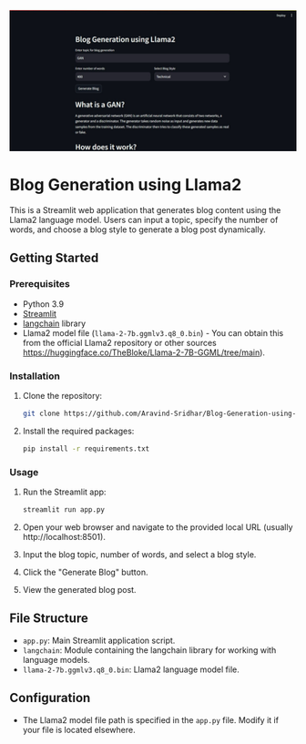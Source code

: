![Running app](https://github.com/Aravind-Sridhar/Blog-Generation-using-Llama-2/blob/e639c6091dc06e2d5d5ccb11ea58c8a8ea80cb71/Blog%20Generation%20using%20Llama-2.jpeg)

# Blog Generation using Llama2

This is a Streamlit web application that generates blog content using the Llama2 language model. Users can input a topic, specify the number of words, and choose a blog style to generate a blog post dynamically.

## Getting Started

### Prerequisites

- Python 3.9
- [Streamlit](https://streamlit.io/)
- [langchain](https://github.com/LanguageResearchInc/langchain) library
- Llama2 model file (`llama-2-7b.ggmlv3.q8_0.bin`) - You can obtain this from the official Llama2 repository or other sources https://huggingface.co/TheBloke/Llama-2-7B-GGML/tree/main).

### Installation

1. Clone the repository:

   ```bash
   git clone https://github.com/Aravind-Sridhar/Blog-Generation-using-Llama-2.git
   ```

2. Install the required packages:

   ```bash
   pip install -r requirements.txt
   ```

### Usage

1. Run the Streamlit app:

   ```bash
   streamlit run app.py
   ```

2. Open your web browser and navigate to the provided local URL (usually http://localhost:8501).

3. Input the blog topic, number of words, and select a blog style.

4. Click the "Generate Blog" button.

5. View the generated blog post.

## File Structure

- `app.py`: Main Streamlit application script.
- `langchain`: Module containing the langchain library for working with language models.
- `llama-2-7b.ggmlv3.q8_0.bin`: Llama2 language model file.

## Configuration

- The Llama2 model file path is specified in the `app.py` file. Modify it if your file is located elsewhere.

